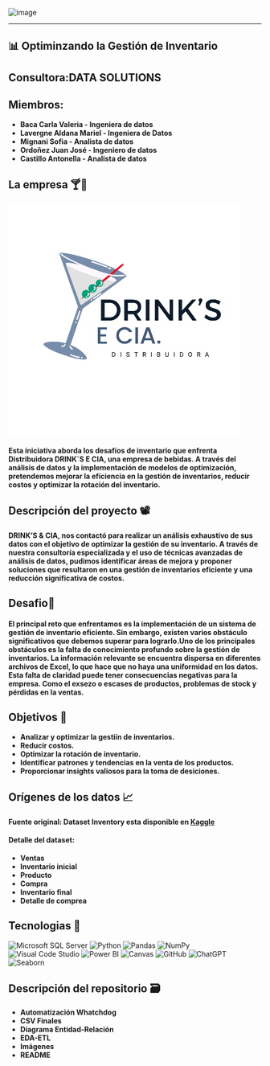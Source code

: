 ![image](https://github.com/user-attachments/assets/c2ca036c-3250-4623-a662-b6db55e718aa)
_________________________________________________________________________________________________________________________



## 📊 Optiminzando la Gestión de Inventario

## Consultora:DATA SOLUTIONS

## Miembros: 

* **Baca Carla Valeria - Ingeniera de datos**
* **Lavergne Aldana Mariel - Ingeniera de Datos**
* **Mignani Sofia - Analista de datos**
* **Ordoñez Juan José - Ingeniero de datos**
* **Castillo Antonella - Analista de datos**

## La empresa 🍸🍾
![alt text](image.png)
#### Esta iniciativa aborda los desafíos de inventario que enfrenta Distribuidora DRINK´S E CIA, una empresa de bebidas. A través del análisis de datos y la implementación de modelos de optimización, pretendemos mejorar la eficiencia en la gestión de inventarios, reducir costos y optimizar la rotación del inventario.

## Descripción del proyecto 📽️

#### DRINK’S & CIA, nos contactó para realizar un análisis exhaustivo de sus datos con el objetivo de optimizar la gestión de su inventario. A través de nuestra consultoría especializada y el uso de técnicas avanzadas de análisis de datos, pudimos identificar áreas de mejora y proponer soluciones que resultaron en una gestión de inventarios eficiente y una reducción significativa de costos.


## Desafio🚀 
#### El principal reto que enfrentamos es la implementación de un sistema de gestión de inventario eficiente. Sin embargo, existen varios obstáculo significativos que debemos superar para lograrlo.Uno de los principales obstáculos es la falta de conocimiento profundo sobre la gestión de inventarios. La información relevante se encuentra dispersa en diferentes archivos de Excel, lo que hace que no haya una uniformidad en los datos. Esta falta de claridad puede tener consecuencias negativas para la empresa. Como el exsezo o escases de productos, problemas de stock y pérdidas en la ventas.

## Objetivos 🎯
* **Analizar y optimizar la gestiín de inventarios.**
* **Reducir costos.**
* **Optimizar la rotación de inventario.**
* **Identificar patrones y tendencias en la venta de los productos.**
* **Proporcionar insights valiosos para la toma de desiciones.**

## Orígenes de los datos 📈

#### Fuente original: Dataset Inventory esta disponible en [Kaggle](https://www.kaggle.com/datasets/bhanupratapbiswas/inventory-analysis-case-study)

#### Detalle del dataset:

* **Ventas**
* **Inventario inicial**
* **Producto**
* **Compra**
* **Inventario final**
* **Detalle de comprea**

## Tecnologias 🔭
![Microsoft SQL Server](https://img.shields.io/badge/Microsoft%20SQL%20Server-CC2927?style=for-the-badge&logo=microsoft-sql-server&logoColor=white) ![Python](https://img.shields.io/badge/Python-3776AB?style=for-the-badge&logo=python&logoColor=white) ![Pandas](https://img.shields.io/badge/Pandas-150458?style=for-the-badge&logo=pandas&logoColor=white) ![NumPy](https://img.shields.io/badge/NumPy-013243?style=for-the-badge&logo=numpy&logoColor=white) ![Visual Code Studio](https://img.shields.io/badge/Visual%20Code%20Studio-007ACC?style=for-the-badge&logo=visual-studio-code&logoColor=white) ![Power BI](https://img.shields.io/badge/Power%20BI-F2C811?style=for-the-badge&logo=powerbi&logoColor=white) ![Canvas](https://img.shields.io/badge/Canvas-007bff?style=for-the-badge&logo=canvas&logoColor=007bff) ![GitHub](https://img.shields.io/badge/GitHub-181717?style=for-the-badge&logo=github&logoColor=white) ![ChatGPT](https://img.shields.io/badge/ChatGPT-00BFFF?style=for-the-badge&logo=chatgpt&logoColor=white) ![Seaborn](https://img.shields.io/badge/Seaborn-3776AB?style=for-the-badge&logo=seaborn&logoColor=white)

## Descripción del repositorio 🗃️
* **Automatización Whatchdog**
* **CSV Finales**
* **Diagrama Entidad-Relación**
* **EDA-ETL**
* **Imágenes**
* **README**

